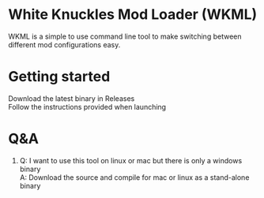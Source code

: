 # White Knuckles Mod Loader (WKML)
WKML is a simple to use command line tool to make switching between different mod configurations easy.

# Getting started
Download the latest binary in Releases\
Follow the instructions provided when launching

# Q&A
1) Q: I want to use this tool on linux or mac but there is only a windows binary\
   A: Download the source and compile for mac or linux as a stand-alone binary

